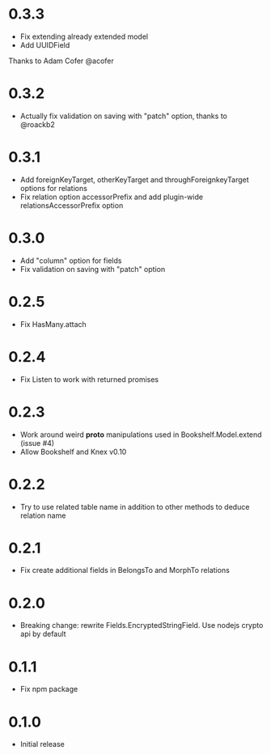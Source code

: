 0.3.3
=====

* Fix extending already extended model
* Add UUIDField

Thanks to Adam Cofer @acofer

0.3.2
=====

* Actually fix validation on saving with "patch" option, thanks to @roackb2

0.3.1
=====

* Add foreignKeyTarget, otherKeyTarget and throughForeignkeyTarget options for relations
* Fix relation option accessorPrefix and add plugin-wide relationsAccessorPrefix option

0.3.0
=====

* Add "column" option for fields
* Fix validation on saving with "patch" option

0.2.5
=====

* Fix HasMany.attach

0.2.4
=====

* Fix Listen to work with returned promises

0.2.3
=====

* Work around weird __proto__ manipulations used in Bookshelf.Model.extend (issue #4)
* Allow Bookshelf and Knex v0.10

0.2.2
=====

* Try to use related table name in addition to other methods to deduce relation name

0.2.1
=====

* Fix create additional fields in BelongsTo and MorphTo relations

0.2.0
=====

* Breaking change: rewrite Fields.EncryptedStringField. Use nodejs crypto api by default

0.1.1
=====

* Fix npm package

0.1.0
=====

* Initial release
